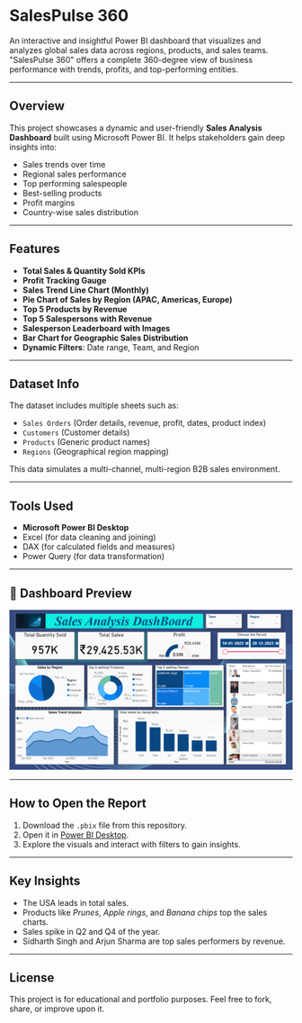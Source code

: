 
# SalesPulse 360

An interactive and insightful Power BI dashboard that visualizes and analyzes global sales data across regions, products, and sales teams. "SalesPulse 360" offers a complete 360-degree view of business performance with trends, profits, and top-performing entities.

---

## Overview

This project showcases a dynamic and user-friendly **Sales Analysis Dashboard** built using Microsoft Power BI. It helps stakeholders gain deep insights into:

- Sales trends over time
- Regional sales performance
- Top performing salespeople
- Best-selling products
- Profit margins
- Country-wise sales distribution

---

## Features

- **Total Sales & Quantity Sold KPIs**
- **Profit Tracking Gauge**
- **Sales Trend Line Chart (Monthly)**
- **Pie Chart of Sales by Region (APAC, Americas, Europe)**
- **Top 5 Products by Revenue**
- **Top 5 Salespersons with Revenue**
- **Salesperson Leaderboard with Images**
- **Bar Chart for Geographic Sales Distribution**
- **Dynamic Filters**: Date range, Team, and Region

---

## Dataset Info

The dataset includes multiple sheets such as:
- `Sales Orders` (Order details, revenue, profit, dates, product index)
- `Customers` (Customer details)
- `Products` (Generic product names)
- `Regions` (Geographical region mapping)

This data simulates a multi-channel, multi-region B2B sales environment.

---

## Tools Used

- **Microsoft Power BI Desktop**
- Excel (for data cleaning and joining)
- DAX (for calculated fields and measures)
- Power Query (for data transformation)

---

## 📸 Dashboard Preview

![Dashboard Screenshot](https://github.com/adarshms444/PowerBI_DashBoard_SalesPulse_360/blob/main/PowerBI_Dashboard.png)  

---

## How to Open the Report

1. Download the `.pbix` file from this repository.
2. Open it in [Power BI Desktop](https://powerbi.microsoft.com/desktop/).
3. Explore the visuals and interact with filters to gain insights.

---

## Key Insights

- The USA leads in total sales.
- Products like *Prunes*, *Apple rings*, and *Banana chips* top the sales charts.
- Sales spike in Q2 and Q4 of the year.
- Sidharth Singh and Arjun Sharma are top sales performers by revenue.

---

## License

This project is for educational and portfolio purposes. Feel free to fork, share, or improve upon it.

